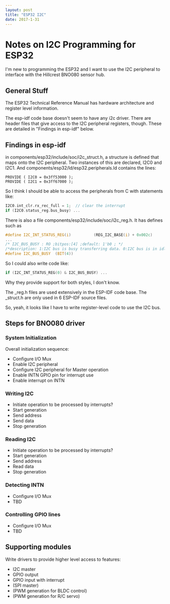 ```yaml
---
layout: post
title: "ESP32 I2C"
date: 2017-1-31
---
```


# Notes on I2C Programming for ESP32

I'm new to programming the ESP32 and I want to use the I2C
peripheral to interface with the Hillcrest BNO080 sensor hub.

## General Stuff

The ESP32 Technical Reference Manual has hardware architecture and
register level information.

The esp-idf code base doesn't seem to have any i2c driver.  There are
header files that give access to the I2C peripheral registers, though.
These are detailed in "Findings in esp-idf" below.

## Findings in esp-idf

in components/esp32/include/soc/i2c_struct.h, a structure is defined
that maps onto the I2C peripheral.  Two instances of this are
declared, I2C0 and I2C1.  And components/esp32/ld/esp32.peripherals.ld
contains the lines:

~~~
PROVIDE ( I2C0 = 0x3ff53000 );
PROVIDE ( I2C1 = 0x3ff67000 );
~~~

So I think I should be able to access the peripherals from C with statements like:

~~~C
I2C0.int_clr.rx_rec_full = 1;  // clear the interrupt
if (I2C0.status_reg.bus_busy) ...  
~~~

There is also a file components/esp32/include/soc/i2c_reg.h.  It has
defines such as

~~~c
#define I2C_INT_STATUS_REG(i)          (REG_I2C_BASE(i) + 0x002c)
...
/* I2C_BUS_BUSY : RO ;bitpos:[4] ;default: 1'b0 ; */
/*description: 1:I2C bus is busy transferring data. 0:I2C bus is in idle state.*/
#define I2C_BUS_BUSY  (BIT(4))
~~~

So I could also write code like:

~~~c
if (I2C_INT_STATUS_REG(0) & I2C_BUS_BUSY) ...
~~~

Why they provide support for both styles, I don't know.

The _reg.h files are used extensively in the ESP-IDF code base.  The
_struct.h are only used in 6 ESP-IDF source files.

So, yeah, it looks like I have to write register-level code to use the I2C bus.

## Steps for BNO080 driver

### System Initialization
Overall initialization sequence:
* Configure I/O Mux
* Enable I2C peripheral
* Configure I2C peripheral for Master operation
* Enable INTN GPIO pin for interrupt use
* Enable interrupt on INTN

### Writing I2C
* Initiate operation to be processed by interrupts?
* Start generation
* Send address
* Send data
* Stop generation

### Reading I2C
* Initiate operation to be processed by interrupts?
* Start generation
* Send address
* Read data
* Stop generation

### Detecting INTN
* Configure I/O Mux
* TBD

### Controlling GPIO lines
* Configure I/O Mux
* TBD

## Supporting modules

Write drivers to provide higher level access to features:
* I2C master
* GPIO output
* GPIO input with interrupt
* (SPI master)
* (PWM generation for BLDC control)
* (PWM generation for R/C servo)

